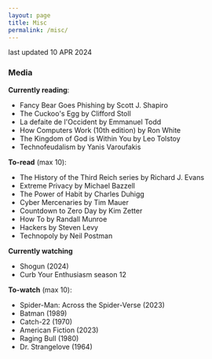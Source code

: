 ```yaml
---
layout: page
title: Misc
permalink: /misc/
---
```


last updated 10 APR 2024

### Media
**Currently reading**:
- Fancy Bear Goes Phishing by Scott J. Shapiro
- The Cuckoo's Egg by Clifford Stoll
- La defaite de l'Occident by Emmanuel Todd
- How Computers Work (10th edition) by Ron White
- The Kingdom of God is Within You by Leo Tolstoy
- Technofeudalism by Yanis Varoufakis

**To-read** (max 10):
- The History of the Third Reich series by Richard J. Evans
- Extreme Privacy by Michael Bazzell
- The Power of Habit by Charles Duhigg
- Cyber Mercenaries by Tim Mauer
- Countdown to Zero Day by Kim Zetter
- How To by Randall Munroe
- Hackers by Steven Levy
- Technopoly by Neil Postman

**Currently watching**
- Shogun (2024)
- Curb Your Enthusiasm season 12

**To-watch** (max 10):
- Spider-Man: Across the Spider-Verse (2023)
- Batman (1989)
- Catch-22 (1970)
- American Fiction (2023)
- Raging Bull (1980)
- Dr. Strangelove (1964)
